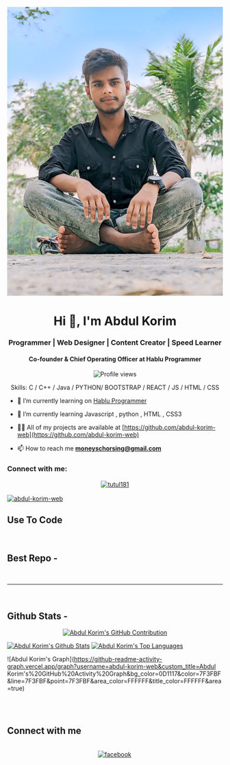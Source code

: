 
![I am abdul-korim-web](https://github.com/abdul-korim-web/abdul-korim-web/blob/main/my-photo.jpg)

<h1 align="center">Hi 👋, I'm <span>Abdul Korim</span></h1>
<h3 align="center">Programmer | Web Designer | Content Creator | Speed Learner</h3>
<h4 align="center">Co-founder & Chief Operating Officer at Hablu Programmer</h4>

<div align="center">

![Profile views](https://komarev.com/ghpvc/?username=abdul-korim-web&color=red)

Skills: C / C++ / Java / PYTHON/ BOOTSTRAP / REACT / JS / HTML / CSS

</div>

- 🔭 I’m currently learning on [Hablu Programmer](https://www.hablu-programmer.com/)

- 🌱 I’m currently learning Javascript , python , HTML , CSS3

- 👨‍💻 All of my projects are available at [https://github.com/abdul-korim-web](https://github.com/abdul-korim-web)

- 📫 How to reach me **moneyschorsing@gmail.com**


<h3 align="left">Connect with me:</h3>

<p align="center">
<a href="https://www.facebook.com/abdulkorimweb" target="blank"><img align="center" src="https://raw.githubusercontent.com/rahuldkjain/github-profile-readme-generator/master/src/images/icons/Social/facebook.svg" alt="tutul181" height="30" width="40" /></a>

<a href="https://www.linkedin.com/in/abdul-korim-52b571353/" target="blank"><img align="center" src="https://raw.githubusercontent.com/rahuldkjain/github-profile-readme-generator/master/src/images/icons/Social/linked-in-alt.svg" alt="abdul-korim-web" height="30" width="40" /></a>
</p>

## Use To Code



<br/>

## Best Repo -




<br/>
<hr/>
<br/>

## Github Stats -

<p align="center">
  <a href="https://github.com/abdul-korim-web">
    <img src="https://github-profile-summary-cards.vercel.app/api/cards/profile-details?username=abdul-korim-web&theme=radical" alt="Abdul Korim's GitHub Contribution"/>
  </a>
</p>

<a> 
    <a href="https://github.com/abdul-korim-web"><img alt="Abdul Korim's Github Stats" src="https://denvercoder1-github-readme-stats.vercel.app/api?username=abdul-korim-web&show_icons=true&count_private=true&theme=react&border_color=7F3FBF&bg_color=0D1117&title_color=F85D7F&icon_color=F8D866" height="192px" width="49.5%"/></a>
  <a href="https://github.com/abdul-korim-web"><img alt="Abdul Korim's Top Languages" src="https://denvercoder1-github-readme-stats.vercel.app/api/top-langs/?username=abdul-korim-web&langs_count=8&layout=compact&theme=react&border_color=7F3FBF&bg_color=0D1117&title_color=F85D7F&icon_color=F8D866" height="192px" width="49.5%"/></a>
  <br/>
</a>

![Abdul Korim's Graph](https://github-readme-activity-graph.vercel.app/graph?username=abdul-korim-web&custom_title=Abdul Korim's%20GitHub%20Activity%20Graph&bg_color=0D1117&color=7F3FBF&line=7F3FBF&point=7F3FBF&area_color=FFFFFF&title_color=FFFFFF&area=true)

<br/>

<br/>

## Connect with me

<div align="center">
<br/>

<a href="https://www.linkedin.com/in/abdul-korim-52b571353/" target="_blank">

<a href="https://www.facebook.com/abdulkorimweb" target="_blank">
<img src=https://img.shields.io/badge/facebook-%232E87FB.svg?&style=for-the-badge&logo=facebook&logoColor=white alt=facebook style="margin-bottom: 5px; margin-right: 2px;" />
</a>  
</div>

